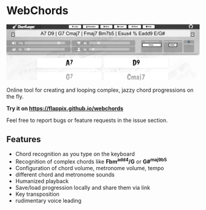 
# WebChords

![Screenshot](https://raw.githubusercontent.com/flappix/webchords/main/screenshot.jpg)


Online tool for creating and looping complex, jazzy chord progressions on the fly.

**Try it on https://flappix.github.io/webchords**

Feel free to report bugs or feature requests in the issue section.

## Features
- Chord recognition as you type on the keyboard
- Recognition of complex chords like **Fbm<sup>add4</sup>/G** or **G#<sup>maj9b5</sup>**
- Configuration of chord volume, metronome volume, tempo
- different chord and metronome sounds
- Humanized playback
- Save/load progression locally and share them via link
- Key transposition
- rudimentary voice leading
